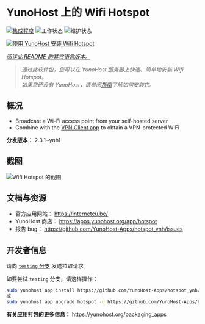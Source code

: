 <!--
注意：此 README 由 <https://github.com/YunoHost/apps/tree/master/tools/readme_generator> 自动生成
请勿手动编辑。
-->

# YunoHost 上的 Wifi Hotspot

[![集成程度](https://dash.yunohost.org/integration/hotspot.svg)](https://ci-apps.yunohost.org/ci/apps/hotspot/) ![工作状态](https://ci-apps.yunohost.org/ci/badges/hotspot.status.svg) ![维护状态](https://ci-apps.yunohost.org/ci/badges/hotspot.maintain.svg)

[![使用 YunoHost 安装 Wifi Hotspot](https://install-app.yunohost.org/install-with-yunohost.svg)](https://install-app.yunohost.org/?app=hotspot)

*[阅读此 README 的其它语言版本。](./ALL_README.md)*

> *通过此软件包，您可以在 YunoHost 服务器上快速、简单地安装 Wifi Hotspot。*  
> *如果您还没有 YunoHost，请参阅[指南](https://yunohost.org/install)了解如何安装它。*

## 概况

* Broadcast a Wi-Fi access point from your self-hosted server
* Combine with the [VPN Client app](https://github.com/labriqueinternet/vpnclient_ynh) to obtain a VPN-protected WiFi


**分发版本：** 2.3.1~ynh1

## 截图

![Wifi Hotspot 的截图](./doc/screenshots/hotspot.png)

## 文档与资源

- 官方应用网站： <https://internetcu.be/>
- YunoHost 商店： <https://apps.yunohost.org/app/hotspot>
- 报告 bug： <https://github.com/YunoHost-Apps/hotspot_ynh/issues>

## 开发者信息

请向 [`testing` 分支](https://github.com/YunoHost-Apps/hotspot_ynh/tree/testing) 发送拉取请求。

如要尝试 `testing` 分支，请这样操作：

```bash
sudo yunohost app install https://github.com/YunoHost-Apps/hotspot_ynh/tree/testing --debug
或
sudo yunohost app upgrade hotspot -u https://github.com/YunoHost-Apps/hotspot_ynh/tree/testing --debug
```

**有关应用打包的更多信息：** <https://yunohost.org/packaging_apps>
